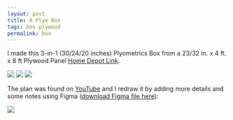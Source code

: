 ```yaml
---
layout: post
title: A Plyo Box
tags: box plywood
permalink: box
---
```


I made this 3-in-1 (30/24/20 inches) Plyometrics Box from a 23/32 in. x 4 ft. x 8 ft Plywood Panel [Home Depot Link](https://www.homedepot.com/p/23-32-in-x-4-ft-x-8-ft-Cabinet-Grade-Plywood-Panel-Actual-0-688-in-x-48-in-x-96-in-1077486/302610611).

<img class="mx-auto" src="{{site.baseurl}}/assets/img/posts/box/box1-min.jpg">
<img class="mx-auto" src="{{site.baseurl}}/assets/img/posts/box/box2-min.jpg">
<img class="mx-auto" src="{{site.baseurl}}/assets/img/posts/box/box3-min.jpg">

The plan was found on [YouTube](https://www.youtube.com/watch?v=rl8JoSm4mUg) and I redraw it by adding more details and some notes using Figma ([download Figma file here](https://www.figma.com/community/file/1307882493081482379/3-in-1-plyo-box)):

<img class="mx-auto" src="{{site.baseurl}}/assets/img/posts/box/plan.jpg">